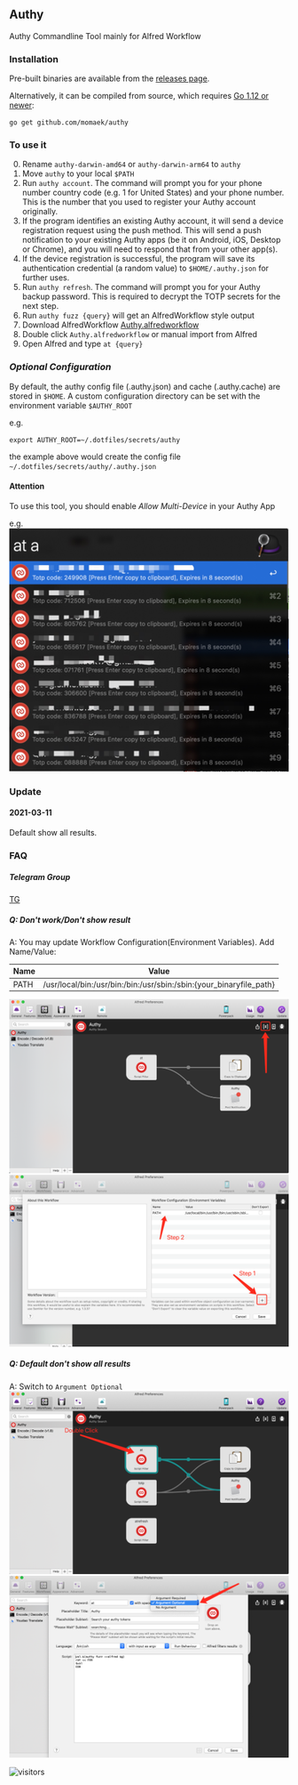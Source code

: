 ## Authy

Authy Commandline Tool mainly for Alfred Workflow

### Installation

Pre-built binaries are available from the [releases page](https://github.com/momaek/authy/releases).

Alternatively, it can be compiled from source, which requires [Go 1.12 or newer](https://golang.org/doc/install):

```
go get github.com/momaek/authy
```

### To use it
0. Rename `authy-darwin-amd64` or `authy-darwin-arm64` to `authy`
1. Move `authy` to your local `$PATH`
2. Run `authy account`. The command will prompt you for your phone number country code (e.g. 1 for United States) and your phone number. This is the number that you used to register your Authy account originally.
3. If the program identifies an existing Authy account, it will send a device registration request using the push method. This will send a push notification to your existing Authy apps (be it on Android, iOS, Desktop or Chrome), and you will need to respond that from your other app(s).
4. If the device registration is successful, the program will save its authentication credential (a random value) to `$HOME/.authy.json` for further uses.
5. Run `authy refresh`. The command will prompt you for your Authy backup password. This is required to decrypt the TOTP secrets for the next step. 
6. Run `authy fuzz {query}` will get an AlfredWorkflow style output
7. Download AlfredWorkflow [Authy.alfredworkflow](https://github.com/momaek/authy/raw/master/alfredworkflow/Authy.alfredworkflow)
8. Double click `Authy.alfredworkflow` or manual import from Alfred
9. Open Alfred and type `at {query}`

### *Optional Configuration*
By default, the authy config file (.authy.json) and cache (.authy.cache) are stored in `$HOME`.
A custom configuration directory can be set with the environment variable `$AUTHY_ROOT`

e.g.
```
export AUTHY_ROOT=~/.dotfiles/secrets/authy
```
the example above would create the config file `~/.dotfiles/secrets/authy/.authy.json`


#### Attention
To use this tool, you should enable *Allow Multi-Device* in your Authy App

e.g.
![](images/1598446864206.jpg)

### Update

#### 2021-03-11
Default show all results.

### FAQ

##### Telegram Group
[TG](https://t.me/joinchat/wPHG5rxjGLs0NjQ9)

##### Q: Don't work/Don't show result
A: You may update Workflow Configuration(Environment Variables). Add Name/Value:

|Name|Value|
|----|----|
|PATH| /usr/local/bin:/usr/bin:/bin:/usr/sbin:/sbin:{your_binaryfile_path}|

![](images/authy_2.png)
![](images/authy_3.png)

##### Q: Default don't show all results
A: Switch to `Argument Optional`
![](images/authy5.png)
![](images/authy4.png)

![visitors](https://visitor-badge.glitch.me/badge?page_id=momaek.authy)
